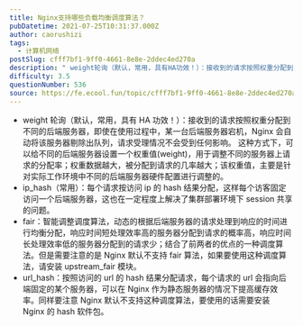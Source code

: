 ```yaml
---
title: Nginx支持哪些负载均衡调度算法？
pubDatetime: 2021-07-25T10:31:37.000Z
author: caorushizi
tags:
  - 计算机网络
postSlug: cfff7bf1-9ff0-4661-8e8e-2ddec4ed270a
description: " weight轮询（默认，常用，具有HA功效！）：接收到的请求按照权重分配到不同的后端服务器，即使在使用过程中，某一台后端服务器宕机，Nginx会自动将该服务器剔除出队列，请求受理情况不会受到任何影响。 这种方式下，可以给不同的后端服务器设置一个权重值(weight)，用于调整不同的服务器上请求的分配率；权重数据越大，被分配到请求的几率越大；该权重值，主要是针对实际工作环境中不同的后端服务器硬件配"
difficulty: 3.5
questionNumber: 536
source: https://fe.ecool.fun/topic/cfff7bf1-9ff0-4661-8e8e-2ddec4ed270a
---
```


- weight 轮询（默认，常用，具有 HA 功效！）：接收到的请求按照权重分配到不同的后端服务器，即使在使用过程中，某一台后端服务器宕机，Nginx 会自动将该服务器剔除出队列，请求受理情况不会受到任何影响。 这种方式下，可以给不同的后端服务器设置一个权重值(weight)，用于调整不同的服务器上请求的分配率；权重数据越大，被分配到请求的几率越大；该权重值，主要是针对实际工作环境中不同的后端服务器硬件配置进行调整的。
- ip_hash（常用）：每个请求按访问 ip 的 hash 结果分配，这样每个访客固定访问一个后端服务器，这也在一定程度上解决了集群部署环境下 session 共享的问题。
- fair：智能调整调度算法，动态的根据后端服务器的请求处理到响应的时间进行均衡分配，响应时间短处理效率高的服务器分配到请求的概率高，响应时间长处理效率低的服务器分配到的请求少；结合了前两者的优点的一种调度算法。但是需要注意的是 Nginx 默认不支持 fair 算法，如果要使用这种调度算法，请安装 upstream_fair 模块。
- url_hash：按照访问的 url 的 hash 结果分配请求，每个请求的 url 会指向后端固定的某个服务器，可以在 Nginx 作为静态服务器的情况下提高缓存效率。同样要注意 Nginx 默认不支持这种调度算法，要使用的话需要安装 Nginx 的 hash 软件包。
